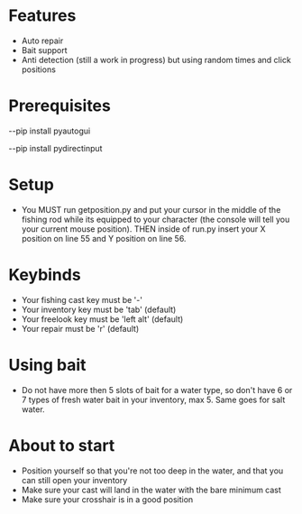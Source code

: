 # Features

- Auto repair
- Bait support
- Anti detection (still a work in progress) but using random times and click positions

# Prerequisites

--pip install pyautogui

--pip install pydirectinput

# Setup

- You MUST run getposition.py and put your cursor in the middle of the fishing rod while its equipped to your character (the console will tell you your current mouse position). THEN inside of run.py insert your X position on line 55 and Y position on line 56.

# Keybinds

- Your fishing cast key must be '-'
- Your inventory key must be 'tab' (default)
- Your freelook key must be 'left alt' (default)
- Your repair must be 'r' (default)

# Using bait

- Do not have more then 5 slots of bait for a water type, so don't have 6 or 7 types of fresh water bait in your inventory, max 5. Same goes for salt water.

# About to start

- Position yourself so that you're not too deep in the water, and that you can still open your inventory
- Make sure your cast will land in the water with the bare minimum cast
- Make sure your crosshair is in a good position
